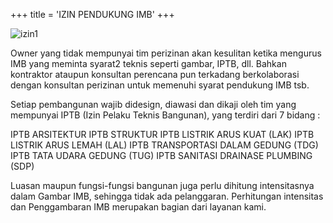 +++
title = 'IZIN PENDUKUNG IMB'
+++

![izin1](/perizinanjakarta1/images/support-imba.png)

Owner yang tidak mempunyai tim perizinan akan kesulitan ketika mengurus IMB yang meminta syarat2 teknis seperti gambar, IPTB, dll. Bahkan kontraktor ataupun konsultan perencana pun terkadang berkolaborasi dengan konsultan perizinan untuk memenuhi syarat pendukung IMB tsb.

Setiap pembangunan wajib didesign, diawasi dan dikaji oleh tim yang mempunyai IPTB (Izin Pelaku Teknis Bangunan), yang terdiri dari 7 bidang :

IPTB ARSITEKTUR
IPTB STRUKTUR
IPTB LISTRIK ARUS KUAT (LAK)
IPTB LISTRIK ARUS LEMAH (LAL)
IPTB TRANSPORTASI DALAM GEDUNG (TDG)
IPTB TATA UDARA GEDUNG (TUG)
IPTB SANITASI DRAINASE PLUMBING (SDP)
 
Luasan maupun fungsi-fungsi bangunan juga perlu dihitung intensitasnya dalam Gambar IMB, sehingga tidak ada pelanggaran. Perhitungan intensitas dan Penggambaran IMB merupakan bagian dari layanan kami.
